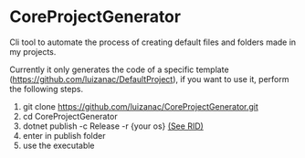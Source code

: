 # CoreProjectGenerator

Cli tool to automate the process of creating default files and folders made in my projects.

Currently it only generates the code of a specific template (https://github.com/luizanac/DefaultProject), if you want to use it, perform the following steps.

 1. git clone https://github.com/luizanac/CoreProjectGenerator.git
 2. cd CoreProjectGenerator
 3. dotnet publish -c Release -r {your os} [(See RID)](https://docs.microsoft.com/en-us/dotnet/core/rid-catalog)
 4. enter in publish folder
 5. use the executable

